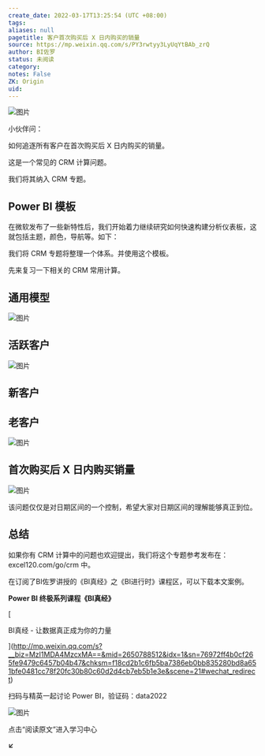 ```yaml
---
create_date: 2022-03-17T13:25:54 (UTC +08:00)
tags: 
aliases: null
pagetitle: 客户首次购买后 X 日内购买的销量
source: https://mp.weixin.qq.com/s/PY3rwtyy3LyUqYtBAb_zrQ
author: BI佐罗
status: 未阅读
category: 
notes: False
ZK: Origin
uid: 
---
```


![图片](https://mmbiz.qpic.cn/mmbiz_png/09hv4Xua0LOtCTUEjIJnHFLyVCubNnUevKqgqbAgFpicPLNoibiccTEUSyGHYelia3Bvqd9NsicbEyt76UzYmEgLjXw/640?wx_fmt=png&wxfrom=5&wx_lazy=1&wx_co=1)

小伙伴问：

如何追逐所有客户在首次购买后 X 日内购买的销量。

这是一个常见的 CRM 计算问题。

我们将其纳入 CRM 专题。

## Power BI 模板

在微软发布了一些新特性后，我们开始着力继续研究如何快速构建分析仪表板，这就包括主题，颜色，导航等。如下：

我们将 CRM 专题将整理一个体系。并使用这个模板。

先来复习一下相关的 CRM 常用计算。

## 通用模型

![图片](https://mmbiz.qpic.cn/mmbiz_png/09hv4Xua0LOtCTUEjIJnHFLyVCubNnUetTzKlyNQ521kqCeW3F1RGFlpibTIYX2neYbuicRBW8NV0SALFSic7Na8w/640?wx_fmt=png&wxfrom=5&wx_lazy=1&wx_co=1)

## 活跃客户

![图片](https://mmbiz.qpic.cn/mmbiz_png/09hv4Xua0LOtCTUEjIJnHFLyVCubNnUeIESNYsibuBvEEPX4ZcmVgVFhgSQqS2jGoYLEIFWa3FGwYyicTvDbREog/640?wx_fmt=png&wxfrom=5&wx_lazy=1&wx_co=1)

## 新客户

## 老客户

![图片](https://mmbiz.qpic.cn/mmbiz_png/09hv4Xua0LOtCTUEjIJnHFLyVCubNnUecytFYnR7nrQEv81xj9vgyywW7JZ6N8hMKf4iaHqXmvz5eUib0bpRTicpQ/640?wx_fmt=png&wxfrom=5&wx_lazy=1&wx_co=1)

## 首次购买后 X 日内购买销量

![图片](https://mmbiz.qpic.cn/mmbiz_png/09hv4Xua0LOtCTUEjIJnHFLyVCubNnUet8ndYp70ECEYysDLTxwnHV76kwxzEr7Im7ugN9oRhUHIPdCF53KHkA/640?wx_fmt=png&wxfrom=5&wx_lazy=1&wx_co=1)

该问题仅仅是对日期区间的一个控制，希望大家对日期区间的理解能够真正到位。

## 总结

如果你有 CRM 计算中的问题也欢迎提出，我们将这个专题参考发布在：excel120.com/go/crm 中。

在订阅了BI佐罗讲授的《BI真经》之《BI进行时》课程区，可以下载本文案例。

**Power BI 终极系列课程《BI真经》**

[

BI真经 - 让数据真正成为你的力量





](http://mp.weixin.qq.com/s?__biz=MzI1MDA4MzcxMA==&mid=2650788512&idx=1&sn=76972ff4b0cf265fe9479c6457b04b47&chksm=f18cd2b1c6fb5ba7386eb0bb835280bd8a651bfe0481cc78f20fc30b80c60d2d4cb7eb5b1e3e&scene=21#wechat_redirect)

扫码与精英一起讨论 Power BI，验证码：data2022

![图片](https://mmbiz.qpic.cn/mmbiz_png/09hv4Xua0LOiad5BOrdQTKpB733esKiaxZa53LXWIPlQicMjxntaRr3a2hnMmuibTib8QacXeiakucDr7lSNGkuV2MXw/640?wx_fmt=png&wxfrom=5&wx_lazy=1&wx_co=1)

点击“阅读原文”进入学习中心

**↙**
